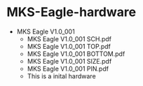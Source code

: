 # MKS-Eagle-hardware
- MKS Eagle V1.0_001
  - MKS Eagle V1.0_001 SCH.pdf
  - MKS Eagle V1.0_001 TOP.pdf
  - MKS Eagle V1.0_001 BOTTOM.pdf
  - MKS Eagle V1.0_001 SIZE.pdf
  - MKS Eagle V1.0_001 PIN.pdf
  - This is a inital hardware